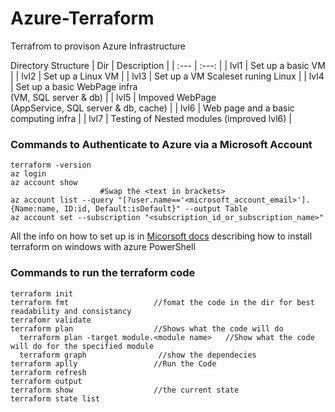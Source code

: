 # Azure-Terraform
Terrafrom to provison Azure Infrastructure

Directory Structure
| Dir   |   Description     |
| :---  |   :---:           |
| lvl1  | Set up a basic VM |
| lvl2  | Set up a Linux VM |
| lvl3  | Set up a VM Scaleset runing Linux |
| lvl4  | Set up a basic WebPage infra <br> (VM, SQL server & db) |
| lvl5  | Impoved WebPage <br> (AppService, SQL server & db, cache) |
| lvl6  | Web page and a basic computing infra |
| lvl7  | Testing of Nested modules (improved lvl6) |


### Commands to Authenticate to Azure via a Microsoft Account

```
terraform -version
az login
az account show
                    #Swap the <text in brackets>
az account list --query "[?user.name=='<microsoft_account_email>'].{Name:name, ID:id, Default:isDefault}" --output Table
az account set --subscription "<subscription_id_or_subscription_name>"
```
All the info on how to set up is in [Micorsoft docs](https://docs.microsoft.com/en-us/azure/developer/terraform/get-started-windows-powershell?tabs=bash) describing how to install terraform on windows with azure PowerShell



### Commands to run the terraform code
```
terraform init
terraform fmt                   //fomat the code in the dir for best readability and consistancy
terrafomr validate
terraform plan                  //Shows what the code will do
  terraform plan -target module.<module name>   //Show what the code will do for the specified module
  terraform graph                //show the dependecies
terraform aplly                 //Run the Code
terraform refresh
terraform output
terraform show                  //the current state 
terraform state list
```
